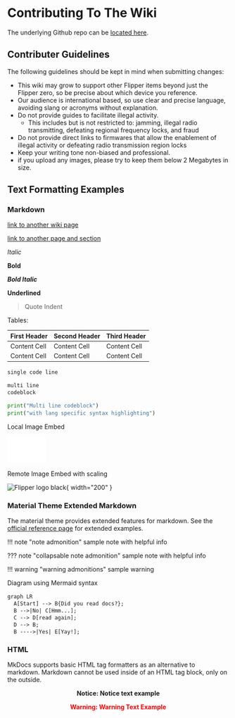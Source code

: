 # Contributing To The Wiki

The underlying Github repo can be [located here](https://github.com/Flipper-Community/flipper-community-wiki). 

## Contributer Guidelines
The following guidelines should be kept in mind when submitting changes:

- This wiki may grow to support other Flipper items beyond just the Flipper zero, so be precise about which device you reference. 
- Our audience is international based, so use clear and precise language, avoiding slang or acronyms without explanation.
- Do not provide guides to facilitate illegal activity.
    - This includes but is not restricted to: jamming, illegal radio transmitting, defeating regional frequency locks, and fraud
- Do not provide direct links to firmwares that allow the enablement of illegal activity or defeating radio transmission region locks
- Keep your writing tone non-biased and professional.
- if you upload any images, please try to keep them below 2 Megabytes in size. 

## Text Formatting Examples
### Markdown

[link to another wiki page](about.md)

[link to another page and section](about.md#about-this-site)

*Italic*

**Bold**

***Bold Italic***

__Underlined__

> Quote Indent

Tables:

| First Header | Second Header | Third Header |
| ------------ | ------------- | ------------ |
| Content Cell | Content Cell  | Content Cell |
| Content Cell | Content Cell  | Content Cell |


`single code line`


```
multi line
codeblock
```


```python
print("Multi line codeblock")
print("with lang specific syntax highlighting")
```
Local Image Embed

![Flipper logo white](assets/images/white_dolph_transparent.png)

Remote Image Embed with scaling

![Flipper logo black](https://flipperzero.one/img/tild6562-3063-4231-b864-663634333031__black.svg){ width="200" }


### Material Theme Extended Markdown
The material theme provides extended features for markdown.
See the [official reference page](https://squidfunk.github.io/mkdocs-material/reference/) for extended examples. 


!!! note "note admonition"
    sample note
    with helpful info

??? note "collapsable note admonition"
    sample note
    with helpful info

!!! warning "warning admonitions"
    sample warning


Diagram using Mermaid syntax
``` mermaid
graph LR
  A[Start] --> B{Did you read docs?};
  B -->|No| C[Hmm...];
  C --> D[read again];
  D --> B;
  B ---->|Yes| E[Yay!];
```


### HTML
MkDocs supports basic HTML tag formatters as an alternative to markdown. Markdown cannot be used inside of an HTML tag block, only on the outside. 

**<p style="text-align:center">Notice: Notice text example</p>**

**<p style="text-align:center;color:red">Warning: Warning Text Example</p>**


